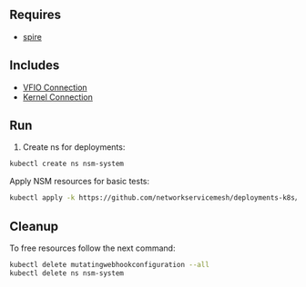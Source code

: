 ## Requires

- [spire](../spire)

## Includes

- [VFIO Connection](../use-cases/Vfio2Noop)
- [Kernel Connection](../use-cases/SriovKernel2Noop)

## Run

1. Create ns for deployments:
```bash
kubectl create ns nsm-system
```

Apply NSM resources for basic tests:
```bash
kubectl apply -k https://github.com/networkservicemesh/deployments-k8s/examples/sriov?ref=16429713e1771653f02b41e53c3cfe784f9da73d
```

## Cleanup

To free resources follow the next command:
```bash
kubectl delete mutatingwebhookconfiguration --all
kubectl delete ns nsm-system
```
